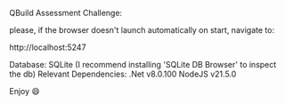 QBuild Assessment Challenge:

please, if the browser doesn't launch automatically on start, navigate to:   

http://localhost:5247 

Database: SQLite (I recommend installing 'SQLite DB Browser' to inspect the db)
Relevant Dependencies:
.Net v8.0.100
NodeJS v21.5.0

Enjoy 😄
